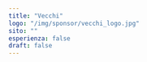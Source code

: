 ```yaml
---
title: "Vecchi"
logo: "/img/sponsor/vecchi_logo.jpg"
sito: ""
esperienza: false
draft: false
---
```


  

  